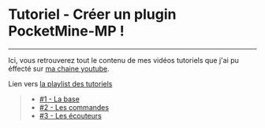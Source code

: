 # Tutoriel - Créer un plugin PocketMine-MP !
---
Ici, vous retrouverez tout le contenu de mes vidéos tutoriels que j'ai pu éffecté sur [ma chaine youtube](https://www.youtube.com/c/Verre2OuiSki).

Lien vers [la playlist des tutoriels](https://www.youtube.com/playlist?list=PLD9Dr9KYu4Y9nRL0nsCLedD5EQAElu_cP)

> * [#1 - La base](./%231%20-%20La%20Base/)
> * [#2 - Les commandes](./%231%20-%20Les%20commandes/)
> * [#3 - Les écouteurs](./%231%20-%20Les%écouteurs/)